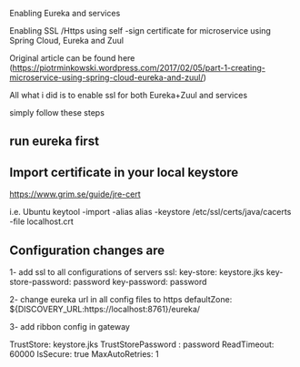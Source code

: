 Enabling Eureka and services

Enabling SSL /Https using self -sign certificate for microservice using Spring Cloud, Eureka and Zuul

Original article can be found here (https://piotrminkowski.wordpress.com/2017/02/05/part-1-creating-microservice-using-spring-cloud-eureka-and-zuul/)

All what i did is to enable ssl for both Eureka+Zuul and services

simply follow these steps

## run eureka first

## Import certificate in your local keystore
https://www.grim.se/guide/jre-cert

i.e. Ubuntu
keytool -import -alias alias -keystore /etc/ssl/certs/java/cacerts -file localhost.crt

## Configuration changes are

1- add ssl to all configurations of servers
  ssl:
    key-store: keystore.jks
    key-store-password: password
    key-password: password

2- change eureka url in all config files to https
      defaultZone: ${DISCOVERY_URL:https://localhost:8761}/eureka/


3- add ribbon config in gateway

  TrustStore: keystore.jks
  TrustStorePassword : password
  ReadTimeout: 60000
  IsSecure: true
  MaxAutoRetries: 1

